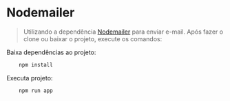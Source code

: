 # Nodemailer

> Utilizando a dependência [Nodemailer](https://nodemailer.com/about/) para enviar e-mail. 
> Após fazer o clone ou baixar o projeto, execute os comandos:

Baixa dependências ao projeto:

```bash
    npm install
```
Executa projeto:
```bash
    npm run app
```